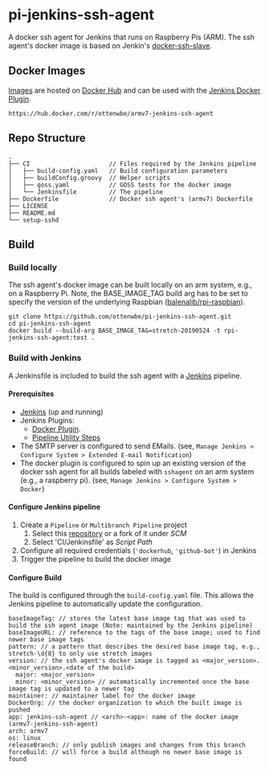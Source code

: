 # pi-jenkins-ssh-agent
A docker ssh agent for Jenkins that runs on Raspberry Pis (ARM).
The ssh agent's docker image is based on Jenkin's [docker-ssh-slave](https://github.com/jenkinsci/docker-ssh-slave).

## Docker Images

[Images](https://hub.docker.com/r/ottenwbe/armv7-jenkins-ssh-agent) are hosted on [Docker Hub](https://hub.docker.com/) and can be used with the [Jenkins Docker Plugin](https://wiki.jenkins.io/display/JENKINS/Docker+Plugin).

```
https://hub.docker.com/r/ottenwbe/armv7-jenkins-ssh-agent
```

## Repo Structure

```
.
├── CI                      // Files required by the Jenkins pipeline 
│   ├── build-config.yaml   // Build configuration parameters 
│   ├── buildConfig.groovy  // Helper scripts 
│   ├── goss.yaml           // GOSS tests for the docker image
│   └── Jenkinsfile         // The pipeline
├── Dockerfile              // Docker ssh agent's (armv7) Dockerfile
├── LICENSE
├── README.md
└── setup-sshd              
```

## Build

### Build locally

The ssh agent's docker image can be built locally on an arm system, e.g., on a Raspberry Pi.
Note, the BASE_IMAGE_TAG build arg has to be set to specify the version of the underlying Raspbian ([balenalib/rpi-raspbian](https://hub.docker.com/r/balenalib/rpi-raspbian)).

```
git clone https://github.com/ottenwbe/pi-jenkins-ssh-agent.git
cd pi-jenkins-ssh-agent
docker build --build-arg BASE_IMAGE_TAG=stretch-20190524 -t rpi-jenkins-ssh-agent:test .
```

### Build with Jenkins

A Jenkinsfile is included to build the ssh agent with a [Jenkins](https://jenkins.io/) pipeline.

#### Prerequisites

* [Jenkins](https://jenkins.io/) (up and running)
* Jenkins Plugins:
    * [Docker Plugin](https://wiki.jenkins.io/display/JENKINS/Docker+Plugin). 
    * [Pipeline Utility Steps](https://plugins.jenkins.io/pipeline-utility-steps)
* The SMTP server is configured to send EMails. (see, ```Manage Jenkins > Configure System > Extended E-mail Notification```)
* The docker plugin is configured to spin up an existing version of the docker ssh agent for all builds labeled with ```sshagent``` on an arm system (e.g., a raspberry pi). (see, ```Manage Jenkins > Configure System > Docker```)

#### Configure Jenkins pipeline

1. Create a ```Pipeline``` or ```Multibranch Pipeline``` project
    1. Select this [repository](https://github.com/ottenwbe/pi-jenkins-ssh-agent) or a fork of it under _SCM_
    1. Select 'CI/Jenkinsfile' as _Script Path_
1. Configure all required credentials (```'dockerhub```, ```'github-bot'```) in Jenkins
1. Trigger the pipeline to build the docker image

#### Configure Build

The build is configured through the ```build-config.yaml``` file. This allows the Jenkins pipeline to automatically update the configuration.

```
baseImageTag: // stores the latest base image tag that was used to build the ssh agent image (Note: maintained by the Jenkins pipeline)
baseImageURL: // reference to the tags of the base image; used to find newer base image tags
pattern: // a pattern that describes the desired base image tag, e.g., stretch-\d{8} to only use stretch images
version: // the ssh agent's docker image is tagged as <major_version>.<minor_version>.<date of the build>
  major: <major_version>
  minor: <minor_version> // automatically incremented once the base image tag is updated to a newer tag  
maintainer: // maintainer label for the docker image
DockerOrg: // the docker organization to which the built image is pushed
app: jenkins-ssh-agent // <arch>-<app>: name of the docker image (armv7-jenkins-ssh-agent) 
arch: armv7
os: linux
releaseBranch: // only publish images and changes from this branch
forceBuild: // will force a build although no newer base image is found
```
